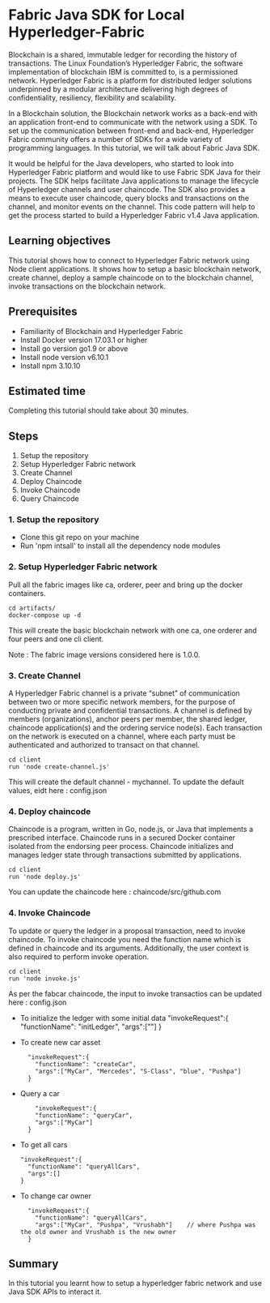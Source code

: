 # Fabric Java SDK for Local Hyperledger-Fabric

Blockchain is a shared, immutable ledger for recording the history of transactions. The Linux Foundation’s Hyperledger Fabric, the software implementation of blockchain IBM is committed to, is a permissioned network. Hyperledger Fabric is a platform for distributed ledger solutions underpinned by a modular architecture delivering high degrees of confidentiality, resiliency, flexibility and scalability.

In a Blockchain solution, the Blockchain network works as a back-end with an application front-end to communicate with the network using a SDK. To set up the communication between front-end and back-end, Hyperledger Fabric community offers a number of SDKs for a wide variety of programming languages. In this tutorial, we will talk about Fabric Java SDK.

It would be helpful for the Java developers, who started to look into Hyperledger Fabric platform and would like to use Fabric SDK Java for their projects. The SDK helps facilitate Java applications to manage the lifecycle of Hyperledger channels and user chaincode. The SDK also provides a means to execute user chaincode, query blocks and transactions on the channel, and monitor events on the channel. This code pattern will help to get the process started to build a Hyperledger Fabric v1.4 Java application.


## Learning objectives

This tutorial shows how to connect to Hyperledger Fabric network using Node client applications. It shows how to setup a basic blockchain network, create channel, deploy a sample chaincode on to the blockchain channel, invoke transactions on the blockchain network.


## Prerequisites

- Familiarity of Blockchain and Hyperledger Fabric
- Install Docker version 17.03.1 or higher
- Install go version go1.9 or above
- Install node version v6.10.1
- Install npm 3.10.10

## Estimated time

Completing this tutorial should take about 30 minutes.

## Steps
1. Setup the repository
2. Setup Hyperledger Fabric network
3. Create Channel
4. Deploy Chaincode
5. Invoke Chaincode
6. Query Chaincode


### 1. Setup the repository
  - Clone this git repo on your machine
  - Run 'npm intsall' to install all the dependency node modules

### 2. Setup Hyperledger Fabric network

  Pull all the fabric images like ca, orderer, peer and bring up the docker containers.

  ```
  cd artifacts/
  docker-compose up -d
  ```

  This will create the basic blockchain network with one ca, one orderer and four peers and one cli client.

  Note : The fabric image versions considered here is 1.0.0.

### 3. Create Channel

  A Hyperledger Fabric channel is a private “subnet” of communication between two or more specific network members, for the purpose of conducting private and confidential transactions. A channel is defined by members (organizations), anchor peers per member, the shared ledger, chaincode application(s) and the ordering service node(s). Each transaction on the network is executed on a channel, where each party must be authenticated and authorized to transact on that channel.

  ```
  cd client
  run 'node create-channel.js'
  ```

  This will create the default channel - mychannel. To update the default values, eidt here : config.json


### 4. Deploy chaincode
  Chaincode is a program, written in Go, node.js, or Java that implements a prescribed interface. Chaincode runs in a secured Docker container isolated from the endorsing peer process. Chaincode initializes and manages ledger state through transactions submitted by applications.

  ```
  cd client
  run 'node deploy.js'
  ```

  You can update the chaincode here : chaincode/src/github.com


### 4. Invoke Chaincode

  To update or query the ledger in a proposal transaction, need to invoke chaincode. To invoke chaincode you need the function name which is defined in chaincode and its arguments. Additionally, the user context is also required to perform invoke operation.

  ```
  cd client
  run 'node invoke.js'
  ```

  As per the fabcar chaincode, the input to invoke transactios can be updated here : config.json

  - To initialize the ledger with some initial data
    "invokeRequest":{
      "functionName": "initLedger",
      "args":[""]
    }

  - To create new car asset
    ```
      "invokeRequest":{
        "functionName": "createCar",
        "args":["MyCar", "Mercedes", "S-Class", "blue", "Pushpa"]
      }
    ```
  - Query a car
    ```
        "invokeRequest":{
        "functionName": "queryCar",
        "args":["MyCar"]
      }
     ```
  - To get all cars
    ```
    "invokeRequest":{
      "functionName": "queryAllCars",
      "args":[]
    }
     ```
  - To change car owner
    ```
      "invokeRequest":{
        "functionName": "queryAllCars",
        "args":["MyCar", "Pushpa", "Vrushabh"]    // where Pushpa was the old owner and Vrushabh is the new owner
      }
    ```
## Summary

In this tutorial you learnt how to setup a hyperledger fabric network and use Java SDK APIs to interact it.
